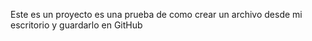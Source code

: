 Este es un proyecto es una prueba de como crear un archivo desde mi escritorio y guardarlo en GitHub